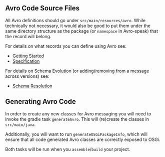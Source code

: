 ## Avro Code Source Files

All Avro definitions should go under `src/main/resources/avro`.  While technically
not necessary, it would also be good to put them under the same directory structure as 
the package (or `namespace` in Avro-speak) that the record will belong.

For details on what records you can define using Avro see:

- [Getting Started](https://avro.apache.org/docs/current/gettingstartedjava.html)
- [Specification](https://avro.apache.org/docs/current/spec.html)

For details on Schema Evolution (or adding/removing from a message across versions) see:

 - [Schema Resolution](https://avro.apache.org/docs/1.11.1/specification/#schema-resolution)

## Generating Avro Code

In order to create any new classes for Avro messaging you will need to invoke
the gradle task `generateAvro`.  This will (re)create the classes in `src/main/java`.

Additionally, you will want to run `generateOSGiPackageInfo`, which will ensure that all code
generated Avro classes are correctly exposed to OSGi.

Both tasks will be run when you `assemble`/`build` your project.

